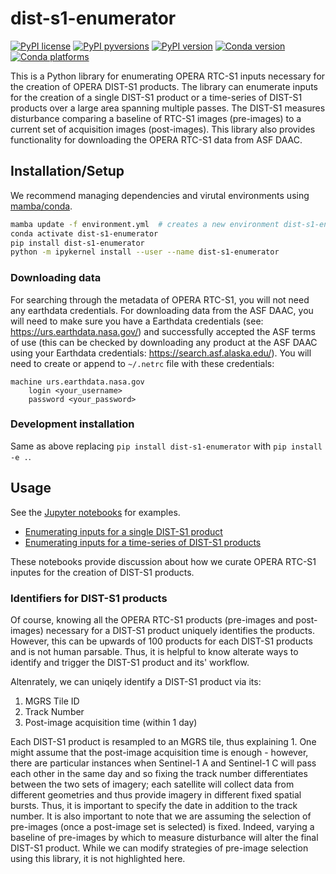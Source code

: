 # dist-s1-enumerator

[![PyPI license](https://img.shields.io/pypi/l/dist-s1-enumerator.svg)](https://pypi.python.org/pypi/dist-s1-enumerator/)
[![PyPI pyversions](https://img.shields.io/pypi/pyversions/dist-s1-enumerator.svg)](https://pypi.python.org/pypi/dist-s1-enumerator/)
[![PyPI version](https://img.shields.io/pypi/v/dist-s1-enumerator.svg)](https://pypi.python.org/pypi/dist-s1-enumerator/)
[![Conda version](https://img.shields.io/conda/vn/conda-forge/dist_s1_enumerator)](https://anaconda.org/conda-forge/dist_s1_enumerator)
[![Conda platforms](https://img.shields.io/conda/pn/conda-forge/dist_s1_enumerator)](https://anaconda.org/conda-forge/dist_s1_enumerator)

This is a Python library for enumerating OPERA RTC-S1 inputs necessary for the creation of OPERA DIST-S1 products.
The library can enumerate inputs for the creation of a single DIST-S1 product or a time-series of DIST-S1 products over a large area spanning multiple passes.
The DIST-S1 measures disturbance comparing a baseline of RTC-S1 images (pre-images) to a current set of acquisition images (post-images).
This library also provides functionality for downloading the OPERA RTC-S1 data from ASF DAAC.


## Installation/Setup

We recommend managing dependencies and virutal environments using [mamba/conda](https://mamba.readthedocs.io/en/latest/user_guide/installation.html).

```bash
mamba update -f environment.yml  # creates a new environment dist-s1-enumerator
conda activate dist-s1-enumerator
pip install dist-s1-enumerator
python -m ipykernel install --user --name dist-s1-enumerator
```

### Downloading data

For searching through the metadata of OPERA RTC-S1, you will not need any earthdata credentials.
For downloading data from the ASF DAAC, you will need to make sure you have a Earthdata credentials (see: https://urs.earthdata.nasa.gov/) and successfully accepted the ASF terms of use (this can be checked by downloading any product at the ASF DAAC using your Earthdata credentials: https://search.asf.alaska.edu/).
You will need to create or append to `~/.netrc` file with these credentials:
```
machine urs.earthdata.nasa.gov
    login <your_username>
    password <your_password>
```

### Development installation

Same as above replacing `pip install dist-s1-enumerator` with `pip install -e .`.

## Usage

See the [Jupyter notebooks](./notebooks) for examples.

- [Enumerating inputs for a single DIST-S1 product](./notebooks/A__Staging_Inputs_for_One_MGRS_Tile.ipynb)
- [Enumerating inputs for a time-series of DIST-S1 products](./notebooks/B__Enumerate_MGRS_tile.ipynb)

These notebooks provide discussion about how we curate OPERA RTC-S1 inputes for the creation of DIST-S1 products.

### Identifiers for DIST-S1 products

Of course, knowing all the OPERA RTC-S1 products (pre-images and post-images) necessary for a DIST-S1 product uniquely identifies the products.
However, this can be upwards of 100 products for each DIST-S1 products and is not human parsable.
Thus, it is helpful to know alterate ways to identify and trigger the DIST-S1 product and its' workflow.

Altenrately, we can uniqely identify a DIST-S1 product via its:

1. MGRS Tile ID
2. Track Number
3. Post-image acquisition time (within 1 day)

Each DIST-S1 product is resampled to an MGRS tile, thus explaining 1.
One might assume that the post-image acquisition time is enough - however, there are particular instances when Sentinel-1 A and Sentinel-1 C will pass each other in the same day and so fixing the track number differentiates between the two sets of imagery; each satellite will collect data from different geometries and thus provide imagery in different fixed spatial bursts.
Thus, it is important to specify the date in addition to the track number.
It is also important to note that we are assuming the selection of pre-images (once a post-image set is selected) is fixed.
Indeed, varying a baseline of pre-images by which to measure disturbance will alter the final DIST-S1 product.
While we can modify strategies of pre-image selection using this library, it is not highlighted here. 
